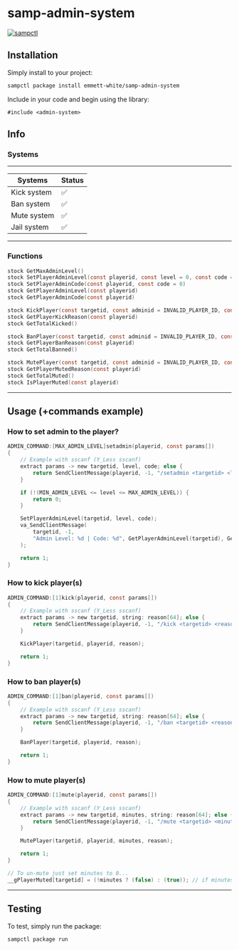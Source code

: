 # samp-admin-system

[![sampctl](https://img.shields.io/badge/sampctl-samp--admin--system-2f2f2f.svg?style=for-the-badge)](https://github.com/emmett-white/samp-admin-system)

## Installation

Simply install to your project:

```bash
sampctl package install emmett-white/samp-admin-system
```

Include in your code and begin using the library:

```pawn
#include <admin-system>
```

## Info

### Systems
---
| Systems | Status |
|--|--|
| Kick system | ✅ |
| Ban system | ✅ |
| Mute system | ✅ |
| Jail system | ✅ |
---

### Functions
```c
stock GetMaxAdminLevel()
stock SetPlayerAdminLevel(const playerid, const level = 0, const code = 0)
stock SetPlayerAdminCode(const playerid, const code = 0)
stock GetPlayerAdminLevel(const playerid)
stock GetPlayerAdminCode(const playerid)

stock KickPlayer(const targetid, const adminid = INVALID_PLAYER_ID, const string: reason[] = "N/A")
stock GetPlayerKickReason(const playerid)
stock GetTotalKicked()

stock BanPlayer(const targetid, const adminid = INVALID_PLAYER_ID, const string: reason[] = "N/A")
stock GetPlayerBanReason(const playerid)
stock GetTotalBanned()

stock MutePlayer(const targetid, const adminid = INVALID_PLAYER_ID, const minutes = 0, const string: reason[] = "N/A")
stock GetPlayerMutedReason(const playerid)
stock GetTotalMuted()
stock IsPlayerMuted(const playerid)
```
---

## Usage (+commands example)
### How to set admin to the player?
```c
ADMIN_COMMAND:[MAX_ADMIN_LEVEL]setadmin(playerid, const params[])
{
    // Example with sscanf (Y_Less sscanf)
    extract params -> new targetid, level, code; else {
        return SendClientMessage(playerid, -1, "/setadmin <targetid> <level> <code>");
    }

    if (!(MIN_ADMIN_LEVEL <= level <= MAX_ADMIN_LEVEL)) {
        return 0;
    }

    SetPlayerAdminLevel(targetid, level, code);
    va_SendClientMessage(
        targetid, -1,
        "Admin Level: %d | Code: %d", GetPlayerAdminLevel(targetid), GetPlayerAdminCode(targetid)
    );

    return 1;
}
```
### How to kick player(s)
```c
ADMIN_COMMAND:[1]kick(playerid, const params[])
{
    // Example with sscanf (Y_Less sscanf)
    extract params -> new targetid, string: reason[64]; else {
        return SendClientMessage(playerid, -1, "/kick <targetid> <reason>");
    }

    KickPlayer(targetid, playerid, reason);

    return 1;
}
```
### How to ban player(s)
```c
ADMIN_COMMAND:[1]ban(playerid, const params[])
{
    // Example with sscanf (Y_Less sscanf)
    extract params -> new targetid, string: reason[64]; else {
        return SendClientMessage(playerid, -1, "/ban <targetid> <reason>");
    }

    BanPlayer(targetid, playerid, reason);

    return 1;
}
```

### How to mute player(s)
```c
ADMIN_COMMAND:[1]mute(playerid, const params[])
{
    // Example with sscanf (Y_Less sscanf)
    extract params -> new targetid, minutes, string: reason[64]; else {
        return SendClientMessage(playerid, -1, "/mute <targetid> <minutes> <reason>");
    }

    MutePlayer(targetid, playerid, minutes, reason);

    return 1;
}

// To un-mute just set minutes to 0...
__gPlayerMuted[targetid] = (!minutes ? (false) : (true)); // if minutes = 0 the player will not be muted..
```
---

## Testing

To test, simply run the package:

```bash
sampctl package run
```